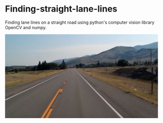 # Finding-straight-lane-lines
Finding  lane lines on a straight road using python's computer vision library OpenCV and numpy.


![alt text](test_image.jpg)
